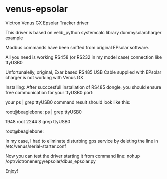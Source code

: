 # venus-epsolar
Victron Venus GX Epsolar Tracker driver

This driver is based on velib_python systemcalc library dummysolarcharger example

Modbus commands have been sniffed from original EPsolar software.

All you need is working RS458 (or RS232 in my model case) connection like ttyUSB0

Unfortunalelly, original, Exar based RS485 USB Cable supplied with EPsolar charger is not working  with Venus GX 

Installing:
After succcesfull installation of RS485 dongle, you should ensure free communication for your ttyUSB0 port:

your ps | grep ttyUSB0 command result should look like this:

root@beaglebone: ps | grep ttyUSB0

1948 root      2244 S    grep ttyUSB0

root@beaglebone:


In my case, I had to eliminate disturbing gps service by deleting the line in /etc/venus/serial-starter.conf


Now you can test the driver starting it from command line:
nohup  /opt/victronenergy/epsolar/dbus_epsolar.py


Enjoy!






